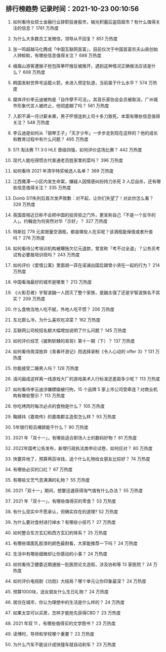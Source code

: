 
## 排行榜趋势 记录时间：2021-10-23 00:10:56
  
  1. 如何看待女硕士金融行业辞职投身股市，输光积蓄后盗窃超市？有什么值得关注的信息？ 1781 万热度
    
  2. 为什么大多数员工发微信，领导从不回复？ 851 万热度
    
  3. 张一鸣超越马化腾成「中国互联网首富」，目前仅次于中国首富农夫山泉创始人钟睒睒，有哪些信息值得关注？ 688 万热度
    
  4. 峨眉山游客遭猴子抢包挥拳吓猴反被推开，遇到这种情况正确做法应该是什么？ 608 万热度
    
  5. 韩国发射世界号运载火箭，未进入预定轨道，当前属于什么水平？ 574 万热度
    
  6. 媒体评价李云迪被拘是「自作孽不可活」，其音乐家协会会员被取消，广州城市形象代言人被终止，他彻底糊了吗？ 561 万热度
    
  7. 入职不满一月讨薪未果，男子怀恨连刺上司十多刀致死，本案有哪些信息值得关注？ 548 万热度
    
  8. 李云迪是如何从「钢琴王子」「天才少年」一步步走到现在这样的？他的成长和教育过程中有什么问题？ 495 万热度
    
  9. S11 淘汰赛 T1 3:0 HLE 晋级四强，如何评价这场比赛？ 442 万热度
    
  10. 现代人能吃得惯古代普通老百姓家里的菜吗？ 396 万热度
    
  11. 如何看待 2021 年清华特奖候选人名单？ 369 万热度
    
  12. 江西鹰潭一小区内发生命案，嫌疑人因情感纠纷持刀杀死 3 人后自杀，还有哪些信息值得关注？ 335 万热度
    
  13. Doinb S11失利后首次发声致歉：对不起，让你们失望了！对此你怎么看？ 328 万热度
    
  14. 英国首相近日称不会把中国的投资拒之门外，更宣称自己「不是一个反华的人」。约翰逊为何突然对华「示好」？ 327 万热度
    
  15. 特斯拉 779 元卖限量空酒瓶，都是哪些人在买呢？该酒瓶能保值或者升值吗？ 276 万热度
    
  16. 如何看待公考培训机构被曝拖欠亿元退款，曾宣称「考不过全退」？公务员考试有必要报培训班吗？ 243 万热度
    
  17. 如何评价《爱情公寓》里面胡一菲在诺澜出国后跟曾小贤在一起的行为？ 214 万热度
    
  18. 中国看海最好的城市是哪里？ 213 万热度
    
  19. 《火影忍者》宇智波鼬一人团灭了整个家族，是鼬太强了还是宇智波族名不其实？ 209 万热度
    
  20. 什么食物当地人吃不腻，外地人吃不惯？ 206 万热度
    
  21. 东北那么冷，为什么喜欢吃凉菜？ 162 万热度
    
  22. 互联网公司校招名额大幅增加说明了什么问题？ 145 万热度
    
  23. 如何评价综艺《披荆斩棘的哥哥》第十一期（下）？ 137 万热度
    
  24. 如何看待周深放弃《青春环游记》而选择录制《令人心动的 offer 3》? 131 万热度
    
  25. 你能接受二婚男人吗？ 128 万热度
    
  26. 请问画成这样离一线游戏大厂的游戏美术入行标准还差距多少呢？ 113 万热度
    
  27. 如何看待李云迪涉嫌嫖娼被行拘，15 个品牌 5 家上市公司受牵连？对商业机构有哪些警示？ 113 万热度
    
  28. 你吃烤肉时每次必点的食物是什么？ 105 万热度
    
  29. 鞠婧祎《嘉南传》的嘉南郡主造型怎么样？ 93 万热度
    
  30. 5年银行柜员裸辞能干什么？ 90 万热度
    
  31. 2021 年「双十一」，有哪些适合职场人士的数码好物？ 81 万热度
    
  32. 2022年国考公告发布，新增行政执法类申论试卷，如何应对？ 80 万热度
    
  33. 快要异地了，预算两百块钱，送个什么礼物给女朋友比较好？ 74 万热度
    
  34. 有哪些必买的口红？ 67 万热度
    
  35. 有哪些文艺气息满满的礼物？ 55 万热度
    
  36. 2021「双十一」期间，想要迅速获得淘气值有什么办法？ 55 万热度
    
  37. 2021 年「双十一」，有哪些值得买的零食？ 53 万热度
    
  38. 有什么现实中不愿承认，但确实存在的道理? 52 万热度
    
  39. 为什么要对食材进行焯水？有哪些小技巧？ 27 万热度
    
  40. 如何整合东方玄幻和西方玄幻的体系？ 25 万热度
    
  41. 有哪些墙面乳胶漆的颜色最耐看，大家能推荐一下吗？ 24 万热度
    
  42. 生活中有哪些细微却让你感动的小事？ 24 万热度
    
  43. 如何看待卫健委近期通报一批医院论文造假，涉及协和等 13 家医院？ 24 万热度
    
  44. 如何评价电视剧《功勋》大结局？哪个单元让你印象最深？ 24 万热度
    
  45. 预算1000块，送女朋友什么生日礼物？ 24 万热度
    
  46. 居住在城市，你认为理想中的生活是什么样的？ 24 万热度
    
  47. 如果太空可以买房，怎样才能抢先获得CBD？ 23 万热度
    
  48. 2021 年双 11 ，有哪些值得买的文学图书？ 23 万热度
    
  49. 读博时，导师和学校哪个重要？ 23 万热度
    
  50. 为什么汽车不能设计成快撞车就自动刹车？ 23 万热度
    
